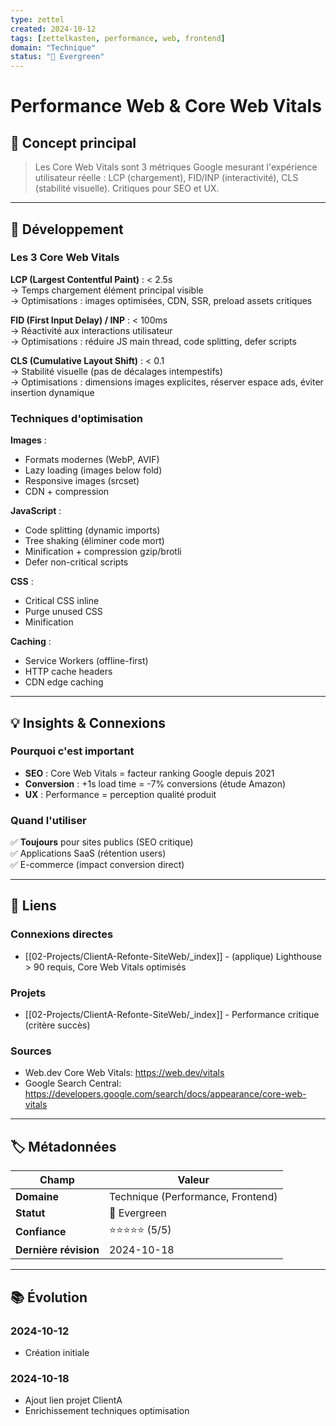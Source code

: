 ```yaml
---
type: zettel
created: 2024-10-12
tags: [zettelkasten, performance, web, frontend]
domain: "Technique"
status: "🌳 Evergreen"
---
```


# Performance Web & Core Web Vitals

## 🔑 Concept principal

> Les Core Web Vitals sont 3 métriques Google mesurant l'expérience utilisateur réelle : LCP (chargement), FID/INP (interactivité), CLS (stabilité visuelle). Critiques pour SEO et UX.

---

## 📝 Développement

### Les 3 Core Web Vitals

**LCP (Largest Contentful Paint)** : < 2.5s  
→ Temps chargement élément principal visible  
→ Optimisations : images optimisées, CDN, SSR, preload assets critiques

**FID (First Input Delay) / INP** : < 100ms  
→ Réactivité aux interactions utilisateur  
→ Optimisations : réduire JS main thread, code splitting, defer scripts

**CLS (Cumulative Layout Shift)** : < 0.1  
→ Stabilité visuelle (pas de décalages intempestifs)  
→ Optimisations : dimensions images explicites, réserver espace ads, éviter insertion dynamique

### Techniques d'optimisation

**Images** :
- Formats modernes (WebP, AVIF)
- Lazy loading (images below fold)
- Responsive images (srcset)
- CDN + compression

**JavaScript** :
- Code splitting (dynamic imports)
- Tree shaking (éliminer code mort)
- Minification + compression gzip/brotli
- Defer non-critical scripts

**CSS** :
- Critical CSS inline
- Purge unused CSS
- Minification

**Caching** :
- Service Workers (offline-first)
- HTTP cache headers
- CDN edge caching

---

## 💡 Insights & Connexions

### Pourquoi c'est important

- **SEO** : Core Web Vitals = facteur ranking Google depuis 2021
- **Conversion** : +1s load time = -7% conversions (étude Amazon)
- **UX** : Performance = perception qualité produit

### Quand l'utiliser

✅ **Toujours** pour sites publics (SEO critique)  
✅ Applications SaaS (rétention users)  
✅ E-commerce (impact conversion direct)

---

## 🔗 Liens

### Connexions directes
- [[02-Projects/ClientA-Refonte-SiteWeb/_index]] - (applique) Lighthouse > 90 requis, Core Web Vitals optimisés

### Projets
- [[02-Projects/ClientA-Refonte-SiteWeb/_index]] - Performance critique (critère succès)

### Sources
- Web.dev Core Web Vitals: https://web.dev/vitals
- Google Search Central: https://developers.google.com/search/docs/appearance/core-web-vitals

---

## 🏷️ Métadonnées

| Champ | Valeur |
|-------|--------|
| **Domaine** | Technique (Performance, Frontend) |
| **Statut** | 🌳 Evergreen |
| **Confiance** | ⭐⭐⭐⭐⭐ (5/5) |
| **Dernière révision** | 2024-10-18 |

---

## 📚 Évolution

### 2024-10-12
- Création initiale

### 2024-10-18
- Ajout lien projet ClientA
- Enrichissement techniques optimisation
